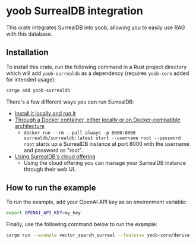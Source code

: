 # yoob SurrealDB integration
This crate integrates SurrealDB into yoob, allowing you to easily use RAG with this database.

## Installation
To install this crate, run the following command in a Rust project directory which will add `yoob-surrealdb` as a dependency (requires `yoob-core` added for intended usage):
```bash
cargo add yoob-surrealdb
```

There's a few different ways you can run SurrealDB:
- [Install it locally and run it](https://surrealdb.com/docs/surrealdb/installation/linux)
- [Through a Docker container, either locally or on Docker-compatible architecture](https://surrealdb.com/docs/surrealdb/installation/running/docker)
  - `docker run --rm --pull always -p 8000:8000 surrealdb/surrealdb:latest start --username root --password root` starts up a SurrealDB instance at port 8000 with the username and password as "root".
- [Using SurrealDB's cloud offering](https://surrealdb.com/cloud)
  - Using the cloud offering you can manage your SurrealDB instance through their web UI.

## How to run the example
To run the example, add your OpenAI API key as an environment variable:
```bash
export OPENAI_API_KEY=my_key
```

Finally, use the following command below to run the example:
```bash
cargo run --example vector_search_surreal --features yoob-core/derive
```
